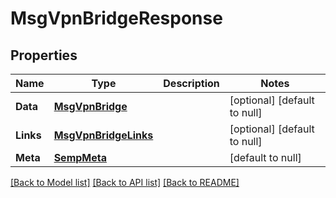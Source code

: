 # MsgVpnBridgeResponse

## Properties
Name | Type | Description | Notes
------------ | ------------- | ------------- | -------------
**Data** | [**MsgVpnBridge**](MsgVpnBridge.md) |  | [optional] [default to null]
**Links** | [**MsgVpnBridgeLinks**](MsgVpnBridgeLinks.md) |  | [optional] [default to null]
**Meta** | [**SempMeta**](SempMeta.md) |  | [default to null]

[[Back to Model list]](../README.md#documentation-for-models) [[Back to API list]](../README.md#documentation-for-api-endpoints) [[Back to README]](../README.md)


